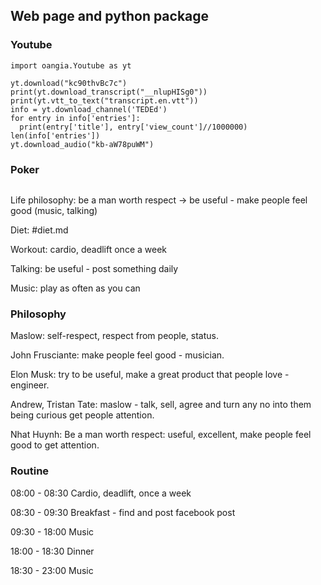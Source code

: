 ## Web page and python package
### Youtube
```
import oangia.Youtube as yt

yt.download("kc90thvBc7c")
print(yt.download_transcript("__nlupHISg0"))
print(yt.vtt_to_text("transcript.en.vtt"))
info = yt.download_channel('TEDEd')
for entry in info['entries']:
  print(entry['title'], entry['view_count']//1000000)
len(info['entries'])
yt.download_audio("kb-aW78puWM")
```
### Poker
```

```

Life philosophy: be a man worth respect -> be useful - make people feel good (music, talking)

Diet: #diet.md

Workout: cardio, deadlift once a week

Talking: be useful - post something daily

Music: play as often as you can

### Philosophy
Maslow: self-respect, respect from people, status.

John Frusciante: make people feel good - musician.

Elon Musk: try to be useful, make a great product that people love - engineer.

Andrew, Tristan Tate: maslow - talk, sell, agree and turn any no into them being curious get people attention.

Nhat Huynh: Be a man worth respect: useful, excellent, make people feel good to get attention.

### Routine
08:00 - 08:30 Cardio, deadlift, once a week

08:30 - 09:30 Breakfast - find and post facebook post

09:30 - 18:00 Music

18:00 - 18:30 Dinner

18:30 - 23:00 Music
